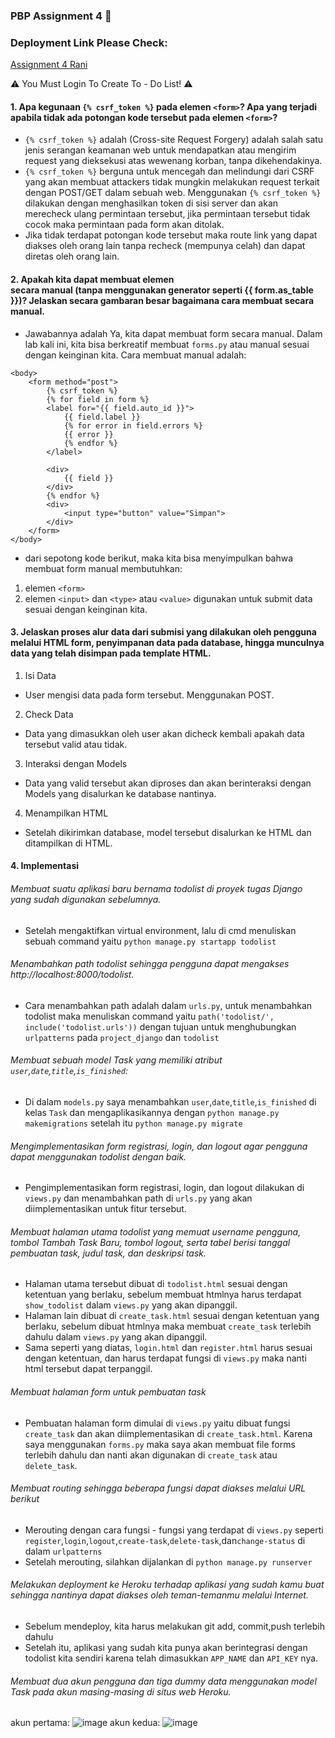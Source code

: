 ### PBP Assignment 4 :memo:

### Deployment Link Please Check:
[Assignment 4 Rani](https://katalog-rani.herokuapp.com/todolist/)

:warning: You Must Login To Create To - Do List! :warning:

####  1. Apa kegunaan ```{% csrf_token %}``` pada elemen ```<form>```? Apa yang terjadi apabila tidak ada potongan kode tersebut pada elemen ```<form>```?
- ```{% csrf_token %}``` adalah (Cross-site Request Forgery) adalah salah satu jenis serangan keamanan web untuk mendapatkan atau mengirim request yang dieksekusi atas wewenang korban, tanpa dikehendakinya. 
- ```{% csrf_token %}``` berguna untuk mencegah dan melindungi dari CSRF yang akan membuat attackers tidak mungkin melakukan request terkait dengan POST/GET dalam sebuah web. Menggunakan ```{% csrf_token %}``` dilakukan dengan menghasilkan token di sisi server dan akan merecheck ulang permintaan tersebut, jika permintaan tersebut tidak cocok maka permintaan pada form akan ditolak. 
- Jika tidak terdapat potongan kode tersebut maka route link yang dapat diakses oleh orang lain tanpa recheck (mempunya celah) dan dapat diretas oleh orang lain.

#### 2. Apakah kita dapat membuat elemen <form> secara manual (tanpa menggunakan generator seperti {{ form.as_table }})? Jelaskan secara gambaran besar bagaimana cara membuat <form> secara manual.
- Jawabannya adalah Ya, kita dapat membuat form secara manual. Dalam lab kali ini, kita bisa berkreatif membuat ```forms.py``` atau manual sesuai dengan keinginan kita. Cara membuat <form> manual adalah:
```
<body>
    <form method="post">
        {% csrf_token %}
        {% for field in form %}
        <label for="{{ field.auto_id }}">
            {{ field.label }}
            {% for error in field.errors %}
            {{ error }}
            {% endfor %}
        </label>

        <div>
            {{ field }}
        </div>
        {% endfor %}
        <div>
            <input type="button" value="Simpan">
        </div>
    </form>
</body>
```
- dari sepotong kode berikut, maka kita bisa menyimpulkan bahwa membuat form manual membutuhkan:
1.  elemen ```<form>```
2.  elemen ```<input>``` dan ```<type>``` atau ```<value>``` digunakan untuk submit data sesuai dengan keinginan kita.

#### 3. Jelaskan proses alur data dari submisi yang dilakukan oleh pengguna melalui HTML form, penyimpanan data pada database, hingga munculnya data yang telah disimpan pada template HTML.
1. Isi Data
- User mengisi data pada form tersebut. Menggunakan POST.
2. Check Data
- Data yang dimasukkan oleh user akan dicheck kembali apakah data tersebut valid atau tidak.
3. Interaksi dengan Models
- Data yang valid tersebut akan diproses dan akan berinteraksi dengan Models yang disalurkan ke database nantinya. 
4. Menampilkan HTML
- Setelah dikirimkan database, model tersebut disalurkan ke HTML dan ditampilkan di HTML.

#### 4. Implementasi
###### Membuat suatu aplikasi baru bernama todolist di proyek tugas Django yang sudah digunakan sebelumnya.
- Setelah mengaktifkan virtual environment, lalu di cmd menuliskan sebuah command yaitu ```python manage.py startapp todolist```
###### Menambahkan path todolist sehingga pengguna dapat mengakses http://localhost:8000/todolist.
 - Cara menambahkan path adalah dalam ```urls.py```, untuk menambahkan todolist maka menuliskan command yaitu ```path('todolist/', include('todolist.urls'))``` dengan tujuan untuk menghubungkan ```urlpatterns``` pada ```project_django``` dan ```todolist```
###### Membuat sebuah model Task yang memiliki atribut ```user```,```date```,```title```,```is_finished```:
- Di dalam ```models.py``` saya menambahkan ```user```,```date```,```title```,```is_finished``` di kelas ```Task``` dan mengaplikasikannya dengan ```python manage.py makemigrations``` setelah itu ```python manage.py migrate```
###### Mengimplementasikan form registrasi, login, dan logout agar pengguna dapat menggunakan todolist dengan baik.
- Pengimplementasikan form registrasi, login, dan logout dilakukan di ```views.py``` dan menambahkan path di ```urls.py``` yang akan diimplementasikan untuk fitur tersebut.
###### Membuat halaman utama todolist yang memuat username pengguna, tombol Tambah Task Baru, tombol logout, serta tabel berisi tanggal pembuatan task, judul task, dan deskripsi task.
- Halaman utama tersebut dibuat di ```todolist.html``` sesuai dengan ketentuan yang berlaku, sebelum membuat htmlnya harus terdapat ```show_todolist``` dalam ```views.py``` yang akan dipanggil.
- Halaman lain dibuat di ```create_task.html``` sesuai dengan ketentuan yang berlaku, sebelum dibuat htmlnya maka membuat ```create_task``` terlebih dahulu dalam ```views.py``` yang akan dipanggil. 
- Sama seperti yang diatas, ```login.html``` dan ```register.html``` harus sesuai dengan ketentuan, dan harus terdapat fungsi di ```views.py``` maka nanti html tersebut dapat terpanggil.
###### Membuat halaman form untuk pembuatan task
- Pembuatan halaman form dimulai di ```views.py``` yaitu dibuat fungsi ```create_task``` dan akan diimplementasikan di ```create_task.html```. Karena saya menggunakan ```forms.py``` maka saya akan membuat file forms terlebih dahulu dan nanti akan digunakan di ```create_task``` atau ```delete_task```.
###### Membuat routing sehingga beberapa fungsi dapat diakses melalui URL berikut
- Merouting dengan cara fungsi - fungsi yang terdapat di ```views.py``` seperti ```register```,```login```,```logout```,```create-task```,```delete-task```,dan```change-status``` di dalam ```urlpatterns```
- Setelah merouting, silahkan dijalankan di ```python manage.py runserver```
###### Melakukan deployment ke Heroku terhadap aplikasi yang sudah kamu buat sehingga nantinya dapat diakses oleh teman-temanmu melalui Internet.
- Sebelum  mendeploy, kita harus melakukan git add, commit,push terlebih dahulu
- Setelah itu, aplikasi yang sudah kita punya akan berintegrasi dengan todolist kita sendiri karena telah dimasukkan ```APP_NAME``` dan ```API_KEY``` nya.
###### Membuat dua akun pengguna dan tiga dummy data menggunakan model Task pada akun masing-masing di situs web Heroku.
akun pertama:
    ![image](https://user-images.githubusercontent.com/103547185/192919554-3cd03cca-b61e-43b9-a39c-5fec1ecba99e.png)
akun kedua:
    ![image](https://user-images.githubusercontent.com/103547185/192921183-b7672a21-5053-4210-ac3b-3e9efdabdd1b.png)

